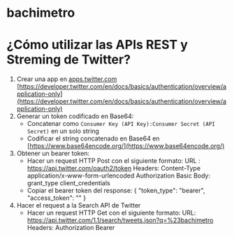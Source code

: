# bachimetro

# ¿Cómo utilizar las APIs REST y Streming de Twitter?

1. Crear una app en [apps.twitter.com](apps.twitter.com)
[https://developer.twitter.com/en/docs/basics/authentication/overview/application-only](https://developer.twitter.com/en/docs/basics/authentication/overview/application-only)
2. Generar un token codificado en Base64:
    - Concatenar como `Consumer Key (API Key):Consumer Secret (API Secret)` en un solo string
    - Codificar el string concatenado en Base64 en [https://www.base64encode.org/](https://www.base64encode.org/)
3. Obtener un bearer token:
    - Hacer un request HTTP Post con el siguiente formato:
        URL :
            https://api.twitter.com/oauth2/token
        Headers:
            Content-Type    application/x-www-form-urlencoded
            Authorization   Basic <string concatenado en Base64>
        Body:
            grant_type      client_credentials
    - Copiar el bearer token del response:
        {
            "token_type": "bearer",
            "access_token": ""
        }
4. Hacer el request a la Search API de Twitter
    - Hacer un request HTTP Get con el siguiente formato:
        URL:
            https://api.twitter.com/1.1/search/tweets.json?q=%23bachimetro
        Headers:
            Authorization   Bearer <bearer token>
        